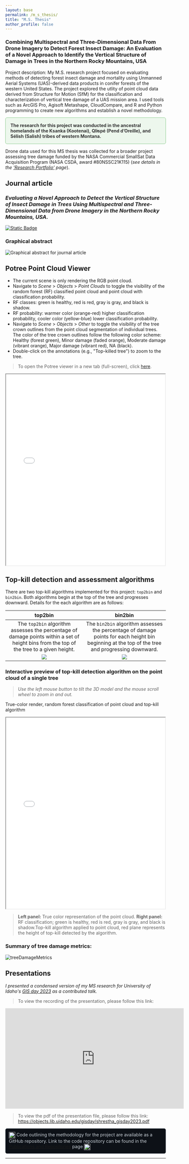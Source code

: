 ```yaml
---
layout: base
permalink: /m_s_thesis/
title: "M.S. Thesis"
author_profile: false
---
```

### Combining Multispectral and Three-Dimensional Data From Drone Imagery to Detect Forest Insect Damage: An Evaluation of a Novel Approach to Identify the Vertical Structure of Damage in Trees in the Northern Rocky Mountains, USA

Project description: My M.S. research project focused on evaluating methods of detecting forest insect damage and mortality using Unmanned Aerial Systems (UAS)-derived data products in conifer forests of the western United States. The project explored the utlity of point cloud data derived from Structure for Motion (SfM) for the classification and characterization of vertical tree damage of a UAS mission area. I used tools such as ArcGIS Pro, Agisoft Metashape, CloudCompare, and R and Python programming to create new algorithms and establish a novel methodology.   

<div style="border: 1px solid #81c784; background-color: #edf7ed; padding: 15px; border-radius: 5px; color: #333; font-size: 1em;">
<b>The research for this project was conducted in the ancestral homelands of the Ksanka (Kootenai), Ql̓ispé (Pend d’Oreille), and Sélish (Salish) tribes of western Montana.</b>
</div>

Drone data used for this MS thesis was collected for a broader project assessing tree damage funded by the NASA Commercial SmallSat Data Acquisition Program (NASA CSDA, award #80NSSC21K115) (*see details in the ['Research Portfolio'](/portfolio/) page*).  

## Journal article

### *Evaluating a Novel Approach to Detect the Vertical Structure of Insect Damage in Trees Using Multispectral and Three-Dimensional Data from Drone Imagery in the Northern Rocky Mountains, USA.* 
[![Static Badge](https://img.shields.io/badge/%20DOI%3A-10.3390%2Frs160813650-blue?logo=doi
    )](https://doi.org/10.3390/rs16081365)


<h3 id="GraphicalAbstract">Graphical abstract</h3>
<img src="/files/GraphicalAbstract.jpg" alt="Graphical abstract for journal article" style="max-width: 100%; height: auto;">  

<h2 id="PotreeViewer">Potree Point Cloud Viewer</h2>  

<ul>
  <li>The current scene is only rendering the RGB point cloud.</li>
  <li>Navigate to <em>Scene</em> &gt; <em>Objects</em> &gt; <em>Point Clouds</em> to toggle the visibility of the random forest (RF) classified point cloud and point cloud with classification probability.</li>
  <li>RF classes: green is healthy, red is red, gray is gray, and black is shadow.</li>
  <li>RF probability: warmer color (orange-red) higher classification probability, cooler color (yellow-blue) lower classification probability.</li>
  <li>Navigate to <em>Scene</em> &gt; <em>Objects</em> &gt; <em>Other</em> to toggle the visibility of the tree crown outlines from the point cloud segmentation of individual trees. The color of the tree crown outlines follow the following color scheme: Healthy (forest green), Minor damage (faded orange), Moderate damage (vibrant orange), Major damage (vibrant red), NA (black).</li>
  <li>Double-click on the annotations (e.g., "Top-killed tree") to zoom to the tree.</li>
</ul>


<blockquote>To open the Potree viewer in a new tab (full-screen), click <a href="/files/potree/html/MSThesisRFClass.html" target="_blank">here</a>.</blockquote>

<div style="display: flex;">
		<iframe src="/files/potree/html/MSThesisRFClass.html" width="50%" height="600" style="flex: 1;"></iframe>
</div>  
<!-- Add a blank line after the HTML block so md format renders correctly -->  

<h2 id="TopKillAlgorithm">Top-kill detection and assessment algorithms</h2> 

There are two top-kill algorithms implemented for this project: `top2bin` and `bin2bin`. Both algorithms begin at the top of the tree and progresses downward. Details for the each algorithm are as follows:

| top2bin    | bin2bin |
| :------: | :------: |
|The `top2bin` algorithm assesses the percentage of damage points within a set of height bins from the top of the tree to a given height. | The `bin2bin` algorithm assesses the percentage of damage points for each height bin beginning at the top of the tree and progressing downward.  |
| <img src="../files/top2bin.gif"> | <img src="../files/bin2bin.gif">  |

### Interactive preview of top-kill detection algorithm on the point cloud of a single tree

> *Use the left mouse button to tilt the 3D model and the mouse scroll wheel to zoom in and out.* 

True-color render, random forest classification of point cloud and top-kill algorithm
<div style="display: flex;">
  <iframe src="/files/potree/html/IndividualTree_RGB.html" width="50%" height="600" style="flex: 1;"></iframe>
</div>


> **Left panel:** True color representation of the point cloud. **Right panel:** RF classification; green is healthy, red is red, gray is gray, and black is shadow.Top-kill algorithm applied to point cloud, red plane represents the height of top-kill detected by the algorithm.

### Summary of tree damage metrics:  
![treeDamageMetrics](../files/finalScreen.png)

<h2 id="GISDayPrez">Presentations</h2>

*I presented a condensed version of my MS research for University of Idaho's [GIS day 2023](https://www.lib.uidaho.edu/gisday/) as a contributed talk.* 
> To view the recording of the presentation, please follow this link: 
<iframe width="560" height="315" src="https://www.youtube.com/embed/71AH3u_J9tQ?si=jxqHy1cbKtSn7eFY" title="YouTube video player" frameborder="0" allow="accelerometer; autoplay; clipboard-write; encrypted-media; gyroscope; picture-in-picture; web-share" allowfullscreen></iframe>


> To view the pdf of the presentation file, please follow this link: <a href="https://objects.lib.uidaho.edu/gisday/shrestha_gisday2023.pdf" target = "_blank">https://objects.lib.uidaho.edu/gisday/shrestha_gisday2023.pdf</a>

<div style="border: 1px solid #444c56; background-color: #0d1117; padding: 10px; border-radius: 5px; color: #c9d1d9;">
<img src="../images/github.png" alt="GitHub-Icon" width="20" height="20" style="vertical-align: middle;"> Code outlining the methodology for the project are available as a GitHub repository. Link to the code repository can be found in the <a href="/publications/#GitHubRepositories">Publications and Repositories</a> page <img src="../images/github.png" alt="GitHub-Icon" width="20" height="20" style="vertical-align: middle;">
</div>

<hr>
